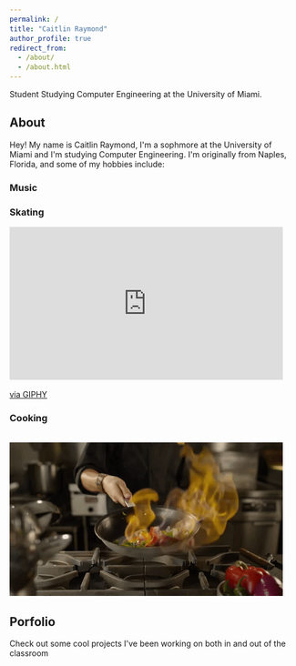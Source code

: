 ```yaml
---
permalink: /
title: "Caitlin Raymond"
author_profile: true
redirect_from: 
  - /about/
  - /about.html
---
```



Student Studying Computer Engineering at the University of Miami.

## About

Hey! My name is Caitlin Raymond, I'm a sophmore at the University of Miami and I'm studying Computer Engineering. I'm originally from Naples, Florida, and some of my hobbies include:

### Music 





### Skating 

<iframe src="https://giphy.com/embed/3o7qDFoXt22QsZVey4" width="480" height="269" style="" frameBorder="0" class="giphy-embed" allowFullScreen></iframe><p><a href="https://giphy.com/gifs/kingoftheroad-viceland-king-of-the-road-3o7qDFoXt22QsZVey4">via GIPHY</a></p>

### Cooking

 <br/><img src='/images/Cooking.gif'>

## Porfolio

Check out some cool projects I've been working on both in and out of the classroom
